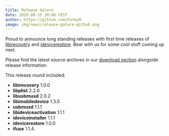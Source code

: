 ```yaml
---
title: Release Galore
date: 2020-06-15 20:00 CEST
author: https://github.com/FunkyM
image: img/news/release-galore-github.png
---
```

Proud to announce long standing releases with first time releases of [libirecovery](/#download-libirecovery) and [idevicerestore](/#download-libirecovery).
Bear with us for some cool stuff coming up next.
<!-- excerpt -->
Please find the latest source archives in our [download section](/#downloads) alongside release information.

This release round included:

* **libirecovery** 1.0.0
* **libplist** 2.2.0
* **libusbmuxd** 2.0.2
* **libimobiledevice** 1.3.0
* **usbmuxd** 1.1.1
* **libideviceactivation** 1.1.1
* **ideviceinstaller** 1.1.1
* **idevicerestore** 1.0.0
* **ifuse** 1.1.4.